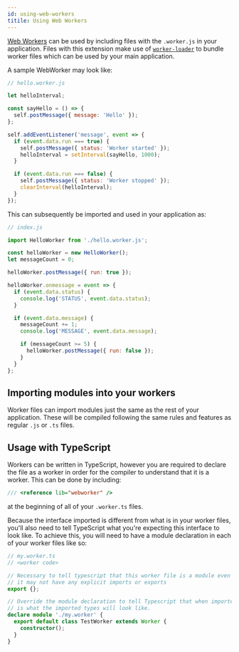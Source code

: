 ```yaml
---
id: using-web-workers
titile: Using Web Workers
---
```


[Web Workers](https://developer.mozilla.org/en-US/docs/Web/API/Web_Workers_API/Using_web_workers)
can be used by including files with the `.worker.js` in your application. Files
with this extension make use of [`worker-loader`](https://github.com/webpack-contrib/worker-loader)
to bundle worker files which can be used by your main application.

A sample WebWorker may look like:

```js
// hello.worker.js

let helloInterval;

const sayHello = () => {
  self.postMessage({ message: 'Hello' });
};

self.addEventListener('message', event => {
  if (event.data.run === true) {
    self.postMessage({ status: 'Worker started' });
    helloInterval = setInterval(sayHello, 1000);
  }

  if (event.data.run === false) {
    self.postMessage({ status: 'Worker stopped' });
    clearInterval(helloInterval);
  }
});
```

This can subsequently be imported and used in your application as:

```js
// index.js

import HelloWorker from './hello.worker.js';

const helloWorker = new HelloWorker();
let messageCount = 0;

helloWorker.postMessage({ run: true });

helloWorker.onmessage = event => {
  if (event.data.status) {
    console.log('STATUS', event.data.status);
  }

  if (event.data.message) {
    messageCount += 1;
    console.log('MESSAGE', event.data.message);

    if (messageCount >= 5) {
      helloWorker.postMessage({ run: false });
    }
  }
};
```

## Importing modules into your workers

Worker files can import modules just the same as the rest of your
application. These will be compiled following the same rules and features as
regular `.js` or `.ts` files.

## Usage with TypeScript

Workers can be written in TypeScript, however you are required to declare the
file as a worker in order for the compiler to understand that it is a worker.
This can be done by including:

```ts
/// <reference lib="webworker" />
```

at the beginning of all of your `.worker.ts` files.

Because the interface imported is different from what is in your worker files,
you'll also need to tell TypeScript what you're expecting this interface to look
like. To achieve this, you will need to have a module declaration in each of
your worker files like so:

```ts
// my.worker.ts
// <worker code>

// Necessary to tell typescript that this worker file is a module even though
// it may not have any explicit imports or exports
export {};

// Override the module declaration to tell Typescript that when imported, this
// is what the imported types will look like.
declare module './my.worker' {
  export default class TestWorker extends Worker {
    constructor();
  }
}
```
